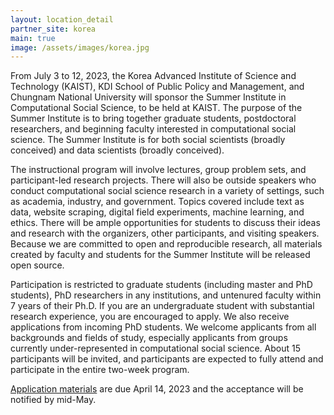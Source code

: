 ```yaml
---
layout: location_detail
partner_site: korea
main: true
image: /assets/images/korea.jpg
---
```


From July 3 to 12, 2023, the Korea Advanced Institute of Science and Technology (KAIST), KDI School of Public Policy and Management, and Chungnam National University will sponsor the Summer Institute in Computational Social Science, to be held at KAIST. The purpose of the Summer Institute is to bring together graduate students, postdoctoral researchers, and beginning faculty interested in computational social science. The Summer Institute is for both social scientists (broadly conceived) and data scientists (broadly conceived).

The instructional program will involve lectures, group problem sets, and participant-led research projects. There will also be outside speakers who conduct computational social science research in a variety of settings, such as academia, industry, and government. Topics covered include text as data, website scraping, digital field experiments, machine learning, and ethics. There will be ample opportunities for students to discuss their ideas and research with the organizers, other participants, and visiting speakers. Because we are committed to open and reproducible research, all materials created by faculty and students for the Summer Institute will be released open source.

Participation is restricted to graduate students (including master and PhD students), PhD researchers in any institutions, and untenured faculty within 7 years of their Ph.D. If you are an undergraduate student with substantial research experience, you are encouraged to apply. We also receive applications from incoming PhD students. We welcome applicants from all backgrounds and fields of study, especially applicants from groups currently under-represented in computational social science. About 15 participants will be invited, and participants are expected to fully attend and participate in the entire two-week program.

[Application materials](https://compsocialscience.github.io/summer-institute/2023/korea/apply) are due April 14, 2023 and the acceptance will be notified by mid-May.
